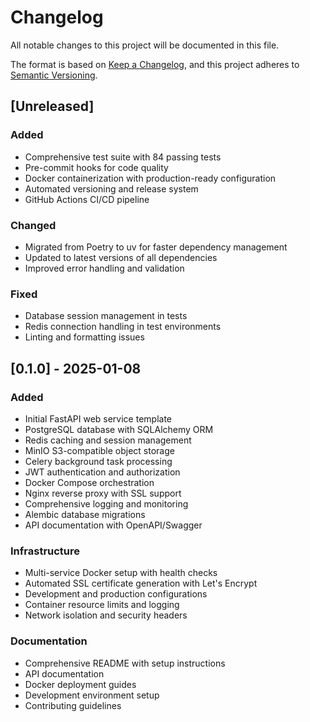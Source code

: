 # Changelog

All notable changes to this project will be documented in this file.

The format is based on [Keep a Changelog](https://keepachangelog.com/en/1.0.0/),
and this project adheres to [Semantic Versioning](https://semver.org/spec/v2.0.0.html).

## [Unreleased]

### Added
- Comprehensive test suite with 84 passing tests
- Pre-commit hooks for code quality
- Docker containerization with production-ready configuration
- Automated versioning and release system
- GitHub Actions CI/CD pipeline

### Changed
- Migrated from Poetry to uv for faster dependency management
- Updated to latest versions of all dependencies
- Improved error handling and validation

### Fixed
- Database session management in tests
- Redis connection handling in test environments
- Linting and formatting issues

## [0.1.0] - 2025-01-08

### Added
- Initial FastAPI web service template
- PostgreSQL database with SQLAlchemy ORM
- Redis caching and session management
- MinIO S3-compatible object storage
- Celery background task processing
- JWT authentication and authorization
- Docker Compose orchestration
- Nginx reverse proxy with SSL support
- Comprehensive logging and monitoring
- Alembic database migrations
- API documentation with OpenAPI/Swagger

### Infrastructure
- Multi-service Docker setup with health checks
- Automated SSL certificate generation with Let's Encrypt
- Development and production configurations
- Container resource limits and logging
- Network isolation and security headers

### Documentation
- Comprehensive README with setup instructions
- API documentation
- Docker deployment guides
- Development environment setup
- Contributing guidelines
